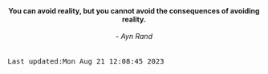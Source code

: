 
<div align="center"><b><span>You can avoid reality, but you cannot avoid the consequences of avoiding reality.</span></b><br><br><i> - Ayn Rand</i></div>
<br><br><kbd>Last updated:Mon Aug 21 12:08:45 2023</kbd>